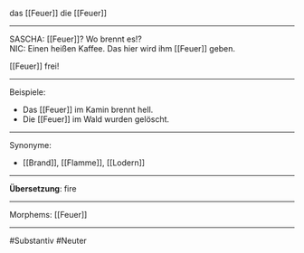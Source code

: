 das [[Feuer]]
die [[Feuer]]

---
SASCHA: [[Feuer]]? Wo brennt es!?  
NIC: Einen heißen Kaffee. Das hier wird ihm [[Feuer]] geben.  

[[Feuer]] frei!  



---

Beispiele:

- Das [[Feuer]] im Kamin brennt hell.
- Die [[Feuer]] im Wald wurden gelöscht.

---
Synonyme:
- [[Brand]], [[Flamme]], [[Lodern]]

---
**Übersetzung**: fire

---
Morphems:
[[Feuer]]

---
#Substantiv #Neuter